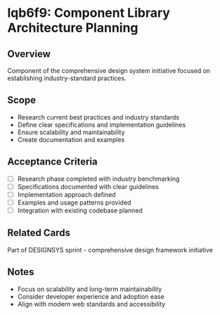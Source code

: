 # lqb6f9: Component Library Architecture Planning

## Overview
Component of the comprehensive design system initiative focused on establishing industry-standard practices.

## Scope
- Research current best practices and industry standards
- Define clear specifications and implementation guidelines
- Ensure scalability and maintainability
- Create documentation and examples

## Acceptance Criteria
- [ ] Research phase completed with industry benchmarking
- [ ] Specifications documented with clear guidelines
- [ ] Implementation approach defined
- [ ] Examples and usage patterns provided
- [ ] Integration with existing codebase planned

## Related Cards
Part of DESIGNSYS sprint - comprehensive design framework initiative

## Notes
- Focus on scalability and long-term maintainability
- Consider developer experience and adoption ease
- Align with modern web standards and accessibility